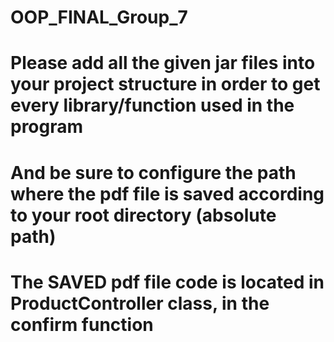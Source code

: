 # OOP_FINAL_Group_7
# Please add all the given jar files into your project structure in order to get every library/function used in the program
# And be sure to configure the path where the pdf file is saved according to your root directory (absolute path)
# The SAVED pdf file code is located in ProductController class, in the confirm function
